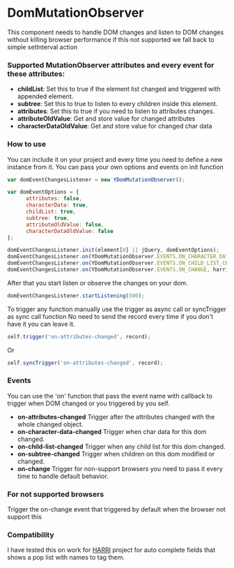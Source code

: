 # DomMutationObserver
This component needs to handle DOM changes and listen to DOM changes without killing browser performance if this not supported we fall back to simple setInterval action


### Supported MutationObserver attributes and every event for these attributes:
* **childList**: Set this to true if the element list changed and triggered with appended element.
* **subtree**: Set this to true to listen to every children inside this element.
* **attributes**: Set this to true if you need to listen to attributes changes.
* **attributeOldValue**: Get and store value for changed attributes
* **characterDataOldValue**: Get and store value for changed char data


### How to use
You can include it on your project and every time you need to define a new instance from it.
You can pass your own options and events on init function

```js
var domEventChangesListener = new YDomMutationObserver();

var domEventOptions = {
      attributes: false,
      characterData: true,
      childList: true,
      subtree: true,
      attributeOldValue: false,
      characterDataOldValue: false
};

domEventChangesListener.init(element[0] || jQuery, domEventOptions);
domEventChangesListener.on(YDomMutationObserver.EVENTS.ON_CHARACTER_DATA_CHANGED, domChanged);
domEventChangesListener.on(YDomMutationObserver.EVENTS.ON_CHILD_LIST_CHANGED, domChanged);
domEventChangesListener.on(YDomMutationObserver.EVENTS.ON_CHANGE, harriCallbacks.domChanged)
```

After that you start listen or observe the changes on your dom.
```js
domEventChangesListener.startListening(500);
```

To trigger any function manually use the trigger as async call or syncTrigger as sync call function
No need to send the record every time if you don't have it you can leave it.

```js
self.trigger('on-attributes-changed', record);
```

Or

```js
self.syncTrigger('on-attributes-changed', record);

```

### Events
You can use the 'on' function that pass the event name with callback to trigger when DOM changed or you triggered by you self.

* **on-attributes-changed** Trigger after the attributes changed with the whole changed object.
* **on-character-data-changed** Trigger when char data for this dom changed.
* **on-child-list-changed** Trigger when any child list for this dom changed.
* **on-subtree-changed** Trigger when children on this dom modified or changed.
* **on-change** Trigger for non-support browsers you need to pass it every time to handle default behavior.


### For not supported browsers
Trigger the on-change event that triggered by default when the browser not support this


### Compatibility
I have tested this on work for [HARRI](https://harri.com/) project for auto complete fields that shows a pop list with names to tag them.